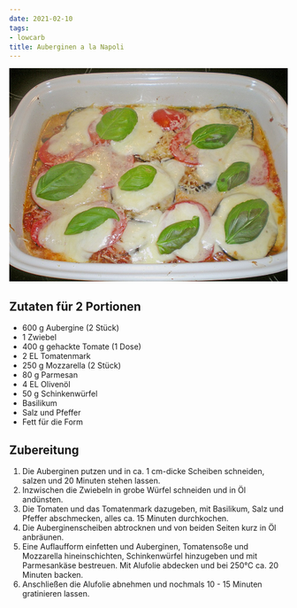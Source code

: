 ```yaml
---
date: 2021-02-10
tags:
- lowcarb
title: Auberginen a la Napoli
---
```


![](/img/auberginen-la-napoli.jpg)

## Zutaten für 2 Portionen
- 600 g     Aubergine (2 Stück)
- 1         Zwiebel
- 400 g     gehackte Tomate (1 Dose)
- 2 EL      Tomatenmark
- 250 g     Mozzarella (2 Stück)
- 80 g      Parmesan
- 4 EL      Olivenöl
- 50 g      Schinkenwürfel
- Basilikum
- Salz und Pfeffer
- Fett für die Form

## Zubereitung
1. Die Auberginen putzen und in ca. 1 cm-dicke Scheiben schneiden, salzen und 20 Minuten stehen lassen.
2. Inzwischen die Zwiebeln in grobe Würfel schneiden und in Öl andünsten.
3. Die Tomaten und das Tomatenmark dazugeben, mit Basilikum, Salz und Pfeffer abschmecken, alles ca. 15 Minuten durchkochen.
4. Die Auberginenscheiben abtrocknen und von beiden Seiten kurz in Öl anbräunen.
5. Eine Auflaufform einfetten und Auberginen, Tomatensoße und Mozzarella hineinschichten, Schinkenwürfel hinzugeben und mit Parmesankäse bestreuen. Mit Alufolie abdecken und bei 250°C ca. 20 Minuten backen.
6. Anschließen die Alufolie abnehmen und nochmals 10 - 15 Minuten gratinieren lassen.
